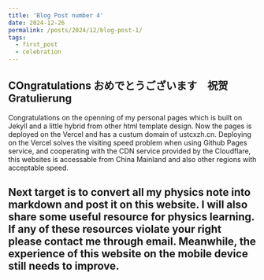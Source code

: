 ```yaml
---
title: 'Blog Post number 4'
date: 2024-12-26
permalink: /posts/2024/12/blog-post-1/
tags:
  - first_post
  - celebration
---
```

COngratulations おめでとうございます　祝贺 Gratulierung
---
Congratulations on the openning of my personal pages which is built on Jekyll and a little hybrid from other html template design. Now the pages is deployed on the Vercel and has a custum domain of ustcxzh.cn. Deploying on the Vercel solves the visiting speed problem when using Github Pages service, and cooperating with the CDN service provided by the Cloudflare, this websites is accessable from China Mainland and also other regions with acceptable speed.

Next target is to convert all my physics note into markdown and post it on this website. I will also share some useful resource for physics learning. If any of these resources violate your right please contact me through email. Meanwhile, the experience of this website on the mobile device still needs to improve.
------
